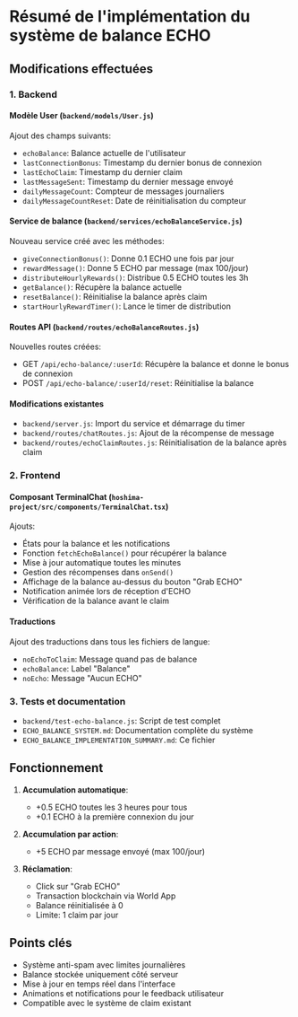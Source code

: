 # Résumé de l'implémentation du système de balance ECHO

## Modifications effectuées

### 1. Backend

#### Modèle User (`backend/models/User.js`)
Ajout des champs suivants:
- `echoBalance`: Balance actuelle de l'utilisateur
- `lastConnectionBonus`: Timestamp du dernier bonus de connexion
- `lastEchoClaim`: Timestamp du dernier claim
- `lastMessageSent`: Timestamp du dernier message envoyé
- `dailyMessageCount`: Compteur de messages journaliers
- `dailyMessageCountReset`: Date de réinitialisation du compteur

#### Service de balance (`backend/services/echoBalanceService.js`)
Nouveau service créé avec les méthodes:
- `giveConnectionBonus()`: Donne 0.1 ECHO une fois par jour
- `rewardMessage()`: Donne 5 ECHO par message (max 100/jour)
- `distributeHourlyRewards()`: Distribue 0.5 ECHO toutes les 3h
- `getBalance()`: Récupère la balance actuelle
- `resetBalance()`: Réinitialise la balance après claim
- `startHourlyRewardTimer()`: Lance le timer de distribution

#### Routes API (`backend/routes/echoBalanceRoutes.js`)
Nouvelles routes créées:
- GET `/api/echo-balance/:userId`: Récupère la balance et donne le bonus de connexion
- POST `/api/echo-balance/:userId/reset`: Réinitialise la balance

#### Modifications existantes
- `backend/server.js`: Import du service et démarrage du timer
- `backend/routes/chatRoutes.js`: Ajout de la récompense de message
- `backend/routes/echoClaimRoutes.js`: Réinitialisation de la balance après claim

### 2. Frontend

#### Composant TerminalChat (`hoshima-project/src/components/TerminalChat.tsx`)
Ajouts:
- États pour la balance et les notifications
- Fonction `fetchEchoBalance()` pour récupérer la balance
- Mise à jour automatique toutes les minutes
- Gestion des récompenses dans `onSend()`
- Affichage de la balance au-dessus du bouton "Grab ECHO"
- Notification animée lors de réception d'ECHO
- Vérification de la balance avant le claim

#### Traductions
Ajout des traductions dans tous les fichiers de langue:
- `noEchoToClaim`: Message quand pas de balance
- `echoBalance`: Label "Balance"
- `noEcho`: Message "Aucun ECHO"

### 3. Tests et documentation

- `backend/test-echo-balance.js`: Script de test complet
- `ECHO_BALANCE_SYSTEM.md`: Documentation complète du système
- `ECHO_BALANCE_IMPLEMENTATION_SUMMARY.md`: Ce fichier

## Fonctionnement

1. **Accumulation automatique**:
   - +0.5 ECHO toutes les 3 heures pour tous
   - +0.1 ECHO à la première connexion du jour

2. **Accumulation par action**:
   - +5 ECHO par message envoyé (max 100/jour)

3. **Réclamation**:
   - Click sur "Grab ECHO" 
   - Transaction blockchain via World App
   - Balance réinitialisée à 0
   - Limite: 1 claim par jour

## Points clés

- Système anti-spam avec limites journalières
- Balance stockée uniquement côté serveur
- Mise à jour en temps réel dans l'interface
- Animations et notifications pour le feedback utilisateur
- Compatible avec le système de claim existant 